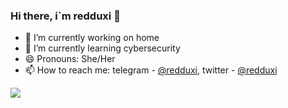 ### Hi there, i`m redduxi 👋

- 🔭 I’m currently working on home
- 🌱 I’m currently learning cybersecurity
- 😄 Pronouns: She/Her
- 📫 How to reach me: telegram - [@redduxi](https://t.me/redduxi), twitter - [@redduxi](https://twitter.com/redduxi)


<img src="https://github-readme-stats.vercel.app/api?username=redduxi&show_owner=true&show_icons=true&theme=dark">
